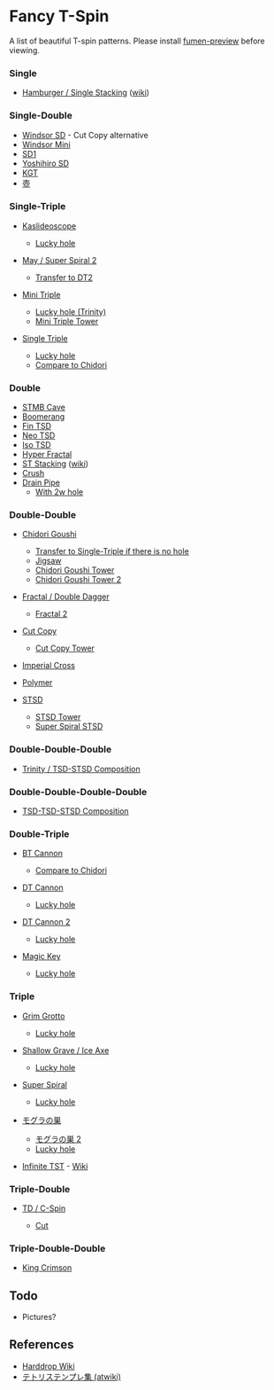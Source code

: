 Fancy T-Spin
============

A list of beautiful T-spin patterns. Please install [fumen-preview](https://github.com/knewjade/fumen-preview-extension) before viewing.

### Single

* [Hamburger / Single Stacking](https://harddrop.com/fumen/?m115@RhBtIeBtQeAgHAhG8DeF8CeG8CeG8JeAAAvhBFlBkf?BsgG8DeF8CeG8neAAAvhCFbBJkBAAA)
 ([wiki](https://harddrop.com/wiki/Hamburger))

### Single-Double

* [Windsor SD](https://harddrop.com/fumen/?m115@0gB8GeB8HeC8AeI8CeH8AeE8JeAgH0gRaGeRaLeiWI?egWWeAAAvhC9gBFrBAAA) - Cut Copy alternative
* [Windsor Mini](https://harddrop.com/fumen/?m115@HhI8AeF8CeH8AeB8JeAgHMhzDeeAAAvhC9jBlsBAAA?)
* [SD1](https://harddrop.com/fumen/?v115@5gB8GeB8CeG8AeH8CeH8BeA8JeAgH5gRaGeRaKehHI?egHIegHJeAAAvhB9sBAAA)
* [Yoshihiro SD](https://harddrop.com/fumen/?m115@RhG8CeI8KeAgHvhB9tBnmBHhE8EeD8ZeAAAvhBlsBA?AA)
* [KGT](https://harddrop.com/fumen/?m115@pgD8CeG8BeG8CeH8AeI8AeI8AeE8JeAgHvhDVhBDTB?lcBAAA)
* [壺](http://fumen.zui.jp/?v115@9gC8CeF8EeF8CeG8CeD8JeAgHvhEXrB9lBlrBAAAAA?A)

### Single-Triple

* [Kaslideoscope](https://harddrop.com/fumen/?m115@pgD8CeF8DeF8AeI8CeG8CeI8AeD8JeAgHhgRpHeRLH?ewDIewDAeiWEewDCegWEewDaeAAAvhC9rBtqBAAA)

  - [Lucky hole](https://harddrop.com/fumen/?m115@fgD8BeG8CeG8AeI8CeG8CeI8AeH8AeE8JeAgHvhD9m?BtlBFrBAAA)
  
* [May / Super Spiral 2](https://harddrop.com/fumen/?m115@pgB8HeA8IeA8AeI8BeH8CeG8BeG8JeAgHfgRpHeRLH?ewDIewDAeBPFewDBeBPEewDceAAAvhCFqBtpBAAA)

  - [Transfer to DT2](https://harddrop.com/fumen/?m115@pgB8HeA8IeA8AeI8BeH8CeG8BeG8JeAgHvhCpkBEcB?nQB4gE8FeD8neAAA)
  
* [Mini Triple](https://harddrop.com/fumen/?m115@pgB8HeA8IeA8AeI8BeH8BeH8CeF8JeAgHvhCVvBtpB?AAA)

  - [Lucky hole (Trinity)](https://harddrop.com/fumen/?m115@fgB8HeA8IeA8AeI8BeH8BeH8CeH8AeG8JeAgH)
  - [Mini Triple Tower](https://harddrop.com/fumen/?m115@BgB8HeA8IeA8AeI8BeH8BeH8CeI8AeH8BeH8BeG8Ce?F8JeAgHvhJVHftVfVbf9qfVvBAAA9qBVvBtpBAAA)
  
* [Single Triple](https://harddrop.com/fumen/?m115@9gD8BeG8DeG8AeJ8AeD8JeAgH/gRaBeBPCeRaDeBPe?eAAAvhDdmBHcBtrBAAA)

  - [Lucky hole](https://harddrop.com/fumen/?m115@zgD8BeG8DeG8AeJ8AeJ8AeC8JeAglvhDdhBHXBtmBA?AeRhC8EeB8TeAAAvhBFsBAAA)
  - [Compare to Chidori](https://harddrop.com/fumen/?m115@9gB8R4BeBtC8R4DeBtE8AeJ8AeD8JeAgH6gg0HeAPg?lHeg0glAteeAAA)

### Double

* [STMB Cave](https://harddrop.com/fumen/?m115@9gC8CeH8AeI8CeG8CeC8JeAgHrgRpHeRpLeRaGeRag?eAAArgxSHeRpHegWIegWkeAAA0gglBPGegHglIeglkeAAAs?gAtGegWhlGeg0APCehHxDEeRagWIegWVeAAAvhAAAA)
* [Boomerang](https://harddrop.com/fumen/?m115@agB8IeA8CeE8AeH8BeH8BeI8AeI8AeI8AeD8JeAgHv?hB+cBAAA)
* [Fin TSD](https://harddrop.com/fumen/?m115@0gC8GeA8HeB8HeB8BeH8AeG8JeAgH0giHGegHveAAA?vhClgfNqBAAA)
* [Neo TSD](https://harddrop.com/fumen/?m115@zgC8GeA8IeB8BeH8BeH8AeG8JeAgHzgiHGegHweAAA?vhEtgflgfFgfNqBAAA)
* [Iso TSD](https://harddrop.com/fumen/?m115@zgD8FeA8IeB8HeA8BeI8AeG8JeAgHzgzD3eAAAvhCF?gfdqBAAA)
* [Hyper Fractal](https://harddrop.com/fumen/?m115@7fF8DeF8DeF8DeF8DeF8DeF8DeF8DeF8DeF8DeF8De?F8Je+KJvhJipB+gBifB+WBiVB+MBlVBlfBlpBAAA)
* [ST Stacking](https://harddrop.com/fumen/?m115@vhAvJJAhB8IeF8CeG8CeG8JeAAAvhBFlBvkB2gB8Ie?F8CeG8EeE8TeAAAvhBFgBvfBsgB8IeF8CeG8EeE8deAAAvh?CFbBJkBvaBigB8IeF8CeG8EeE8neAAAvhCFWBJlBAAA) ([wiki](https://harddrop.com/wiki/ST_Stacking_Setups))
* [Crush](https://harddrop.com/fumen/?m115@/gB8FeC8CeR8AeE8JeAgl/ghWHegWIegWRaGeRaPeA?AeUhRLgHFewhQLPeAAAvhBFrBAAA)
* [Drain Pipe](https://harddrop.com/fumen/?m115@fgB8CeG8DeI8AeH8BeH8AeI8AeI8AeE8JeAgHvhCUS?uUAzO0dEloo2Awno2AzX/dEEszQEchQCAjLBAAAAPAA)
  - [With 2w hole](https://harddrop.com/fumen/?m115@fgB8CeG8DeI8AeH8BeH8BeH8BeH8BeD8JeAgHvhCWX?f+rBAAA)

### Double-Double

* [Chidori Goushi](https://harddrop.com/fumen/?m115@0gB8GeB8CeH8CeH8AeH8AeF8JeAgH0gRaGeRaIeBPI?eBPZeAAArgAtHexSGewhwSveAAAvhCFmBlqBAAA)

  - [Transfer to Single-Triple if there is no hole](https://harddrop.com/fumen/?m115@0gB8GeB8CeH8CeH8AeM8AeA8JeAgHvhBNmBacBfgA8?IeA8IeA8IeA8DeE8neAAAvhB9lBAAA)
  - [Jigsaw](https://harddrop.com/fumen/?m115@pgC8BeG8CeH8CeG8BeH8BeH8BeE8JeAgHvhBPrBAAA?)
  - [Chidori Goushi Tower](https://harddrop.com/fumen/?m115@kfB8GeB8CeH8CeH8AeH8AeH8CeH8CeH8AeH8AeH8Ce?H8CeH8AeH8AeF8JeAgHvhGF+AlCBFSBlWBFmBlqBAAA)
  - [Chidori Goushi Tower 2](https://harddrop.com/fumen/?m115@jfC8CeF8CeH8CeF8CeH8CeF8CeH8CeH8AeH8AeJ8Ae?H8AeJ8AeH8AeF8JeAgHvhGFSBlWBFcBlgBFmBlqBAAA) 
  
* [Fractal / Double Dagger](https://harddrop.com/fumen/?m115@1gB8FeC8CeH8AeH8CeH8AeE8JeAgHvhCFhBFrBAAA)

  - [Fractal 2](https://harddrop.com/fumen/?m115@pgD8FeC8CeH8AeI8BeG8CeH8AeE8JeAgHvhCFcBFrB?AAA)
  
* [Cut Copy](https://harddrop.com/fumen/?m115@zgB8CeH8AeI8CeH8AeI8AeE8JeAgHqgR4BeRpCeRaC?eRLGeiWIegWgeAAAfgg0DeRpCeg0RaGexhCeBtGexhglIeg?lgeAAPRAFb+sCUkFSASIncD2488AZAAAAvhClbQAAFmBAAA?)

  - [Cut Copy Tower](https://harddrop.com/fumen/?m115@jfB8BeH8CeH8AeG8CeH8AeI8CeH8AeG8CeH8AeI8Ce?H8AeG8CeH8AeG8JeAglUfAtDeRpBeBtDeRLBeAPgWDeBPCe?gWDegHBPAehWDegHCeRaDehHAeRagWDeBPCegWDegHBPAeh?WDegHCeRaDehHAeRagWDeBPCegWDegHBPAehWDegHCeRaDe?hHAeRaOeAAAvhGl4AFCBlMBFWBlgBFqBAAA)
  
* [Imperial Cross](https://harddrop.com/fumen/?m115@2gB8HeA8FeD8AeH8CeH8AeE8JeAgHvhE1hfNrfFrfd?rBAAA)
* [Polymer](https://harddrop.com/fumen/?m115@igC8GeA8IeA8FeD8BeH8AeJ8BeH8AeD8JeAglYgg0I?eiWGewDIewDIewDBeRaEewDAeRaFeRLHeRLOeAAAvhGlYfl?XfNhBliflhftrBAAA)
* [STSD](https://harddrop.com/fumen/?m115@1gB8HeA8GeC8AeI8BeH8BeE8JeAgH1ghWFeRpgWGeR?LgWAehHIegHIegHNeAAA1gxhFewSAtwhGewwAewSHeRLaeA?AAvgwhIewhIewhGehlwDHeglAPHeg0NeAAAvhCVhftqBAAA?)

  - [STSD Tower](https://harddrop.com/fumen/?m115@LgE8EeD8FeD8AeI8BeH8BeH8CeI8AeH8BeH8BeC8Je?AgHvhDdsBlrBNrBAAA)
  - [Super Spiral STSD](https://harddrop.com/fumen/?m115@tgB8IeA8DeD8AeG8CeG8CeH8BeE8JeAgHtgBPIeAPA?tCezDGegHIegHIehHQeAAAvhD2bferf2qBAAA)

### Double-Double-Double

* [Trinity / TSD-STSD Composition](https://harddrop.com/fumen/?m115@jgB8IeA8DeD8AeH8BeG8CeH8AeI8BeE8JeAgWJAie8?8AwM+tCkAAAAJhA8IeAAAeAAIeA8OeAAtHA0L2JEJPKDATh?A8BeAAGeA8AAOeAAPLA0L2JEJPCUAS4oAAMhAAGeA8AeA8G?eAAPeAAPJAke88AwM+tCkAAAAChAAGeA8AeA8GeAAZeAAPK?AkuhRASITxCz2AAA)

### Double-Double-Double-Double

* [TSD-TSD-STSD Composition](https://harddrop.com/fumen/?m115@OgB8IeA8EeC8AeH8CeH8AeH8CeH8AeH8BeH8BeF8Je?Ag0RAz+T7BFbE6B0r78AwM+tCkAAAABhA8GeAAAeAAGeA8a?eAAtQAz+T7BFbE6BUoo2Az+T7BIhAABeA8GeAAA8ZeAAtQA?z+T7BFbUzBUoo2Az+T7BIhA8KeBAGeA8QeAAtSAz+T7BFbE?wCyOJ5D0W98AQbAAAShAABeA8GeAAA8PeAAPOAz+T7BFbEw?CyOJ5D0GCAAtgA8GeAAAeAAGeA8ReA8BeAAGeA8AAPeAAtX?AEHxhDs488AQ2tSASo78A436ACFr4AA0gAABeA8GeAAA8te?AAtXAEHxhDs488AQztSASo78A436ACFr4AAShAABeA8GeAA?A8PeAAtTAie88AQOKSASo78A436ACFr4AA0gA8BeAAGeA8A?AteAAPTA0G88AQztSASo78A436ACFr4AALhAAFeB8JeAAPe?AAtPAFbuRATJUABG46ACFr4AA0gAABeA8GeAAA8teAAeIhA?ABeA8GeAAA8ZeAAe0gA8BeAAGeA8AAteAAA3gA8GeAAAeAA?FeB8JeBAGeA8QeAAtSA0L2JEJPCUAS4gRASITxCz2AAA+gA?ABeA8GeAAA8jeAAPPAFbuRATJUABG46ACFr4AAShAABeA8G?eAAA8PeAAPOA0L2JEJPCUASITxCz2AAA+gA8BeAAGeA8AAj?eAAPPAFbuRATJUABG46ACFr4AA)

### Double-Triple

* [BT Cannon](https://harddrop.com/fumen/?m115@kgB8IeA8CeE8AeH8BeG8CeH8AeJ8AeD8JeAgHkgBPI?eAPAtEeRaAeRLDeRaBeRLpeAAAkghlIeglAPHeQpwwHeQaw?wHegHHehHWeAAAvhFVXf9hfFmBVhf9rBAAA)

  - [Compare to Chidori](https://harddrop.com/fumen/?m115@kgBtIeBtBeC8R4AeilC8R4BeglF8CeH8AeJ8AeD8Je?AgHkgBPEeQ4CeBPglCeQaAewDGewhCegWqeAAA)
  
* [DT Cannon](https://harddrop.com/fumen/?m115@hgB8IeA8FeB8AeH8BeH8CeH8AeI8AeG8JeAgHhghHI?egHFehWAegHFegWBeBPEegWCeBPheAAA3gRaGeRpJeAtDeR?LAeBPEeRLAeAPPeAAAvhE1VfdlfFlBdqBAAA)

  - [Lucky hole](https://harddrop.com/fumen/?m115@XgB8IeI8AeH8BeH8CeH8AeI8AeH8AeH8JeAgHvhDFg?BdlBlpBAAA)
  
* [DT Cannon 2](https://harddrop.com/fumen/?m115@jgB8IeA8DeD8AeH8CeH8AeH8BeI8AeE8JeAgH1gRaA?eBPDeRaCeBPpeAAAjgBPIeAPAtEexhAehlDexhCeglAtGeg?HgWHeiHVeAAAagR4GeRpAtRegWAPIeAPIeAPHexhg0GeRLM?eAAAvhE1WfdhfFhBdrBAAA)

  - [Lucky hole](https://harddrop.com/fumen/?m115@VgB8BeH8CeI8AeH8CeH8AeH8BeI8AeH8AeF8JeAgHv?hDFcBdmBlqBAAA)

* [Magic Key](https://harddrop.com/fumen/?m115@sgH8CeH8AeI8AeH8BeI8AeG8JeAgHzgQaIeRaHegHQ?aHegHIehHReAAAvhDFbBDWBdqBAAA)

  - [Lucky hole](https://harddrop.com/fumen/?m115@igH8CeH8AeI8AeH8BeI8AeH8AeH8JeAgHvhEFWBDRB?dlBlpBAAA)

### Triple

* [Grim Grotto](https://harddrop.com/fumen/?v115@HhD8BeH8BeH8AeE8JeAgHvhBnhBugB)

  - [Lucky hole](https://harddrop.com/fumen/?m115@9gD8BeH8BeH8AeJ8AeD8JeAgHvhBncBubBpgC8DeF8?DeF8DeC8neAAAvhCNmBlrBAAA)
  
* [Shallow Grave / Ice Axe](https://harddrop.com/fumen/?m115@HhC8CeH8BeH8AeE8JeAgHvhBSmBugB)

  - [Lucky hole](https://harddrop.com/fumen/?m115@9gC8CeH8BeH8AeJ8AeD8JeAgHvhBShBubBpgC8DeF8?DeF8CeD8neAAAvhCNmBlrBAAA)
  
* [Super Spiral](https://harddrop.com/fumen/?m115@tgB8IeA8DeD8AeG8CeG8CeI8AeE8JeAgH9gzDFeRLH?eRLHezDPeAAA+gyhFegWQaHegWQpIeywPeAAAvhD2bfemf2?qBAAA)

  - [Lucky hole](https://harddrop.com/fumen/?m115@jgB8IeA8DeD8AeG8CeG8CeI8AeH8AeF8JeAgHvhC2l?BdmBAAA)
  
* [モグラの巣](https://harddrop.com/fumen/?m115@pgC8CeG8DeH8AeH8CeG8CeI8AeC8JeAgHvhC0XuXAT?P0dEloo2Awno2AzX/dEFbEmDy31CAMmQCAjLBAAAAA)

  - [モグラの巣 2](https://harddrop.com/fumen/?m115@pgC8CeH8CeH8AeH8CeG8CeI8AeC8JeAgHvhCUXuLAT?X/dEFbEmDy31CAMmQBAyAAAA5RQAA)
  - [Lucky hole](https://harddrop.com/fumen/?m115@fgC8CeG8DeH8AeH8CeG8CeI8AeH8AeD8JeAgHvhCMh?BdnBAAA)
  
* [Infinite TST](https://harddrop.com/fumen/?m115@vhFkKJKpBJVBvgBMGB6WB7fF8DeF8DeF8DeF8DeF8D?eF8DeF8DeF8DeF8DeF8EeE8JeAAAvhEtkBtkBOaBpgB6RBx?fF8DeF8DeF8DeF8DeF8DeF8DeF87eAAAvhCdqBdqBAAA) - [Wiki](https://harddrop.com/wiki/Infinite_TST)

### Triple-Double

* [TD / C-Spin](https://harddrop.com/fumen/?m115@pgB8BeG8CeG8AeI8BeH8AeJ8AeG8JeAgHpghWHegWI?egWAeBPFegHBeBPEegHIehHReAAAvhCtkBFqBAAA)

  - [Cut](https://harddrop.com/fumen/?m115@+fC8GeC8GeC8GeC8GeH8BeH8BeH8AeI8AeI8AeI8Ae?D8JeAgHvhBfYBaTBVgD8FeD8FeD8BfAAAvhCsCBNSBAAA)

### Triple-Double-Double

* [King Crimson](https://harddrop.com/fumen/?m115@XgB8IeA8FeB8AeH8BeI8AeI8AeH8BeH8BeG8JeAgHp?ghWHegWIegWAPHeBPHeAPceAAAvhCdbBdqBAAA)

Todo
-----

* Pictures?

References
-----------

* [Harddrop Wiki](https://harddrop.com/wiki/Tetris_Wiki)
* [テトリステンプレ集 (atwiki)](https://w.atwiki.jp/tetrismaps/)
